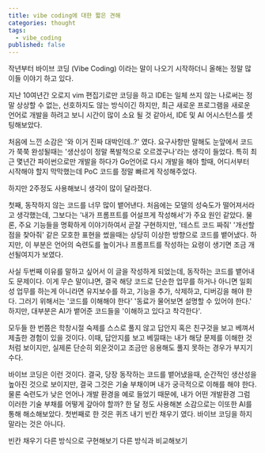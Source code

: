 ```yaml
---
title: vibe coding에 대한 짧은 견해
categories: thought
tags:
  - vibe_coding
published: false
---
```


작년부터 바이브 코딩 (Vibe Coding) 이라는 말이 나오기 시작하더니 올해는 정말 많이들 이야기 하고 있다.

지난 10여년간 오로지 vim 편집기로만 코딩을 하고 IDE는 일체 쓰지 않는 나로써는 정말 상상할 수 없는, 선호하지도 않는 방식이긴 하지만, 최근 새로운 프로그램을 새로운 언어로 개발을 하려고 보니 시간이 많이 소요 될 것 같아서, IDE 및 AI 어시스턴스를 셋팅해보았다.

처음에 느낀 소감은 '와 이거 진짜 대박인데..?' 였다. 요구사항만 말해도 눈앞에서 코드가 쭉쭉 완성될때는 '생산성이 정말 폭발적으로 오르겠구나'라는 생각이 들었다. 특히 최근 몇년간 파이썬으로만 개발을 하다가 Go언어로 다시 개발을 해야 할때, 어디서부터 시작해야 할지 막막했는데 PoC 코드를 정말 빠르게 작성해주었다.

하지만 2주정도 사용해보니 생각이 많이 달라졌다.

첫째, 동작하지 않는 코드를 너무 많이 뱉어낸다. 처음에는 모델의 성숙도가 떨어져서라고 생각했는데, 그보다는 '내가 프롬프트를 어설프게 작성해서'가 주요 원인 같았다. 물론, 주요 기능들을 명확하게 이야기하여서 곧잘 구현하지만, '테스트 코드 짜줘' '개선할 점을 찾아줘' 같은 모호한 표현을 썼을때는 상당히 이상한 방향으로 코드를 뱉어냈다. 하지만, 이 부분은 언어의 숙련도를 높이거나 프롬프트를 작성하는 요령이 생기면 조금 개선될여지가 보였다.

사실 두번째 이유를 말하고 싶어서 이 글을 작성하게 되었는데, 동작하는 코드를 뱉어내도 문제이다. 이게 무슨 말이냐면, 결국 해당 코드로 단순한 업무를 하거나 아니면 일회성 업무를 하는게 아니라면 유지보수를 하고, 기능을 추가, 삭제하고, 디버깅을 해야 한다. 그러기 위해서는 '코드를 이해해야 한다' '동료가 물어보면 설명할 수 있어야 한다.' 하지만, 대부분은 AI가 뱉어준 코드들을 '이해하고 있다고 착각한다'.

모두들 한 번쯤은 학창시절 숙제를 스스로 풀지 않고 답안지 혹은 친구것을 보고 베껴서 제출한 경험이 있을 것이다. 이때, 답안지를 보고 베낄때는 내가 해당 문제를 이해한 것처럼 보이지만, 실제론 단순히 외운것이고 조금만 응용해도 풀지 못하는 경우가 부지기수다.

바이브 코딩은 이런 것이다. 결국, 당장 동작하는 코드를 뱉어냈을때, 순간적인 생산성을 높아진 것으로 보이지만, 결국 그것은 기술 부채이며 내가 궁극적으로 이해를 해야 한다.
물론 숙련도가 낮은 언어나 개발 환경을 예로 들었기 때문에, 내가 어떤 개발환경
그럼 이러한 기술 부채를 어떻게 갚아야 할까? 한 달 정도 사용해본 소감으로는 이또한 AI를 통해 해소해보았다.
첫번째로 한 것은 퀴즈 내기 빈칸 채우기 였다.
바이브 코딩을 하지 말라는 것은 아니다.




빈칸 채우기
다른 방식으로 구현해보기
다른 방식과 비교해보기